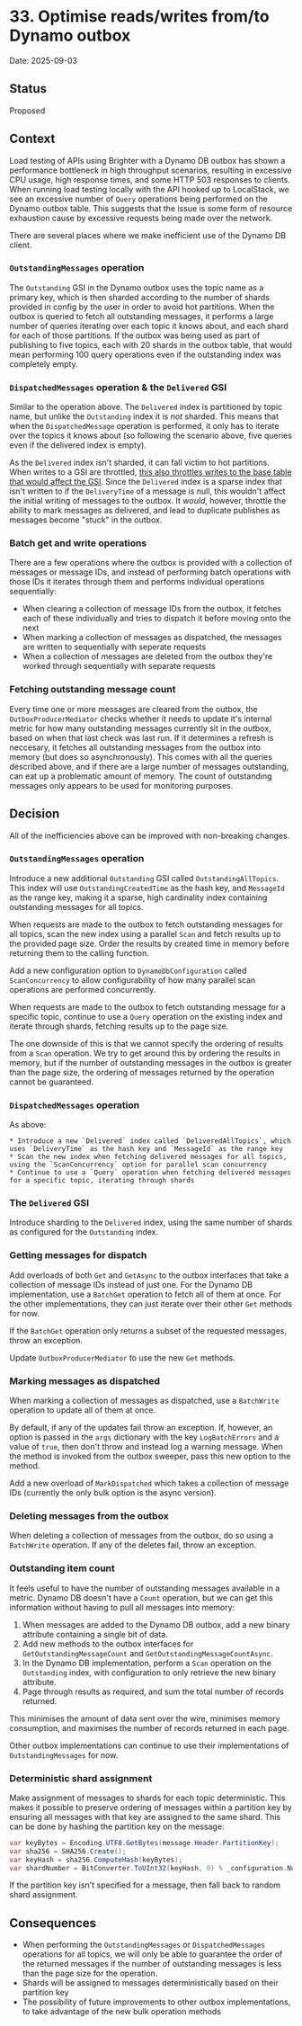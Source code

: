 # 33. Optimise reads/writes from/to Dynamo outbox

Date: 2025-09-03

## Status

Proposed

## Context

Load testing of APIs using Brighter with a Dynamo DB outbox has shown a performance bottleneck in high throughput scenarios, resulting in excessive CPU usage, high response times, and some HTTP 503 responses to clients. When running load testing locally with the API hooked up to LocalStack, we see an excessive number of `Query` operations being performed on the Dynamo outbox table. This suggests that the issue is some form of resource exhaustion cause by excessive requests being made over the network.

There are several places where we make inefficient use of the Dynamo DB client.

### `OutstandingMessages` operation

The `Outstanding` GSI in the Dynamo outbox uses the topic name as a primary key, which is then sharded according to the number of shards provided in config by the user in order to avoid hot partitions. When the outbox is queried to fetch all outstanding messages, it performs a large number of queries iterating over each topic it knows about, and each shard for each of those partitions. If the outbox was being used as part of publishing to five topics, each with 20 shards in the outbox table, that would mean performing 100 query operations even if the outstanding index was completely empty.

### `DispatchedMessages` operation & the `Delivered` GSI

Similar to the operation above. The `Delivered` index is partitioned by topic name, but unlike the `Outstanding` index it is _not_ sharded. This means that when the `DispatchedMessage` operation is performed, it only has to iterate over the topics it knows about (so following the scenario above, five queries even if the delivered index is empty).

As the `Delivered` index isn't sharded, it can fall victim to hot partitions. When writes to a GSI are throttled, [this also throttles writes to the base table that would affect the GSI](https://docs.aws.amazon.com/amazondynamodb/latest/developerguide/gsi-throttling.html). Since the `Delivered` index is a sparse index that isn't written to if the `DeliveryTime` of a message is null, this wouldn't affect the initial writing of messages to the outbox. It _would_, however, throttle the ability to mark messages as delivered, and lead to duplicate publishes as messages become "stuck" in the outbox.

### Batch get and write operations

There are a few operations where the outbox is provided with a collection of messages or message IDs, and instead of performing batch operations with those IDs it iterates through them and performs individual operations sequentially:

* When clearing a collection of message IDs from the outbox, it fetches each of these individually and tries to dispatch it before moving onto the next
* When marking a collection of messages as dispatched, the messages are written to sequentially with seperate requests
* When a collection of messages are deleted from the outbox they're worked through sequentially with separate requests

### Fetching outstanding message count

Every time one or more messages are cleared from the outbox, the `OutboxProducerMediator` checks whether it needs to update it's internal metric for how many outstanding messages currently sit in the outbox, based on when that last check was last run. If it determines a refresh is neccesary, it fetches all outstanding messages from the outbox into memory (but does so asynchronously). This comes with all the queries described above, and if there are a large number of messages outstanding, can eat up a problematic amount of memory. The count of outstanding messages only appears to be used for monitoring purposes.

## Decision

All of the inefficiencies above can be improved with non-breaking changes.

### `OutstandingMessages` operation

Introduce a new additional `Outstanding` GSI called `OutstandingAllTopics`. This index will use `OutstandingCreatedTime` as the hash key, and `MessageId` as the range key, making it a sparse, high cardinality index containing outstanding messages for all topics.

When requests are made to the outbox to fetch outstanding messages for all topics, scan the new index using a parallel `Scan` and fetch results up to the provided page size. Order the results by created time in memory before returning them to the calling function.

Add a new configuration option to `DynamoDbConfiguration` called `ScanConcurrency` to allow configurability of how many parallel scan operations are performed concurrently.

When requests are made to the outbox to fetch outstanding message for a specific topic, continue to use a `Query` operation on the existing index and iterate through shards, fetching results up to the page size.

The one downside of this is that we cannot specify the ordering of results from a `Scan` operation. We try to get around this by ordering the results in memory, but if the number of outstanding messages in the outbox is greater than the page size, the ordering of messages returned by the operation cannot be guaranteed.

### `DispatchedMessages` operation

As above:

    * Introduce a new `Delivered` index called `DeliveredAllTopics`, which uses `DeliveryTime` as the hash key and `MessageId` as the range key
    * Scan the new index when fetching delivered messages for all topics, using the `ScanConcurrency` option for parallel scan concurrency
    * Continue to use a `Query` operation when fetching delivered messages for a specific topic, iterating through shards

### The `Delivered` GSI

Introduce sharding to the `Delivered` index, using the same number of shards as configured for the `Outstanding` index.

### Getting messages for dispatch

Add overloads of both `Get` and `GetAsync` to the outbox interfaces that take a collection of message IDs instead of just one. For the Dynamo DB implementation, use a `BatchGet` operation to fetch all of them at once. For the other implementations, they can just iterate over their other `Get` methods for now.

If the `BatchGet` operation only returns a subset of the requested messages, throw an exception.

Update `OutboxProducerMediator` to use the new `Get` methods.

### Marking messages as dispatched

When marking a collection of messages as dispatched, use a `BatchWrite` operation to update all of them at once.

By default, if any of the updates fail throw an exception. If, however, an option is passed in the `args` dictionary with the key `LogBatchErrors` and a value of `true`, then don't throw and instead log a warning message. When the method is invoked from the outbox sweeper, pass this new option to the method.

Add a new overload of `MarkDispatched` which takes a collection of message IDs (currently the only bulk option is the async version).

### Deleting messages from the outbox

When deleting a collection of messages from the outbox, do so using a `BatchWrite` operation. If any of the deletes fail, throw an exception.

### Outstanding item count

It feels useful to have the number of outstanding messages available in a metric. Dynamo DB doesn't have a `Count` operation, but we can get this information without having to pull all messages into memory:

1. When messages are added to the Dynamo DB outbox, add a new binary attribute containing a single bit of data.
2. Add new methods to the outbox interfaces for `GetOutstandingMessageCount` and `GetOutstandingMessageCountAsync`.
3. In the Dynamo DB implementation, perform a `Scan` operation on the `Outstanding` index, with configuration to only retrieve the new binary attribute.
4. Page through results as required, and sum the total number of records returned.

This minimises the amount of data sent over the wire, minimises memory consumption, and maximises the number of records returned in each page.

Other outbox implementations can continue to use their implementations of `OutstandingMessages` for now.

### Deterministic shard assignment

Make assignment of messages to shards for each topic deterministic. This makes it possible to preserve ordering of messages within a partition key by ensuring all messages with that key are assigned to the same shard. This can be done by hashing the partition key on the message:

```c#
var keyBytes = Encoding.UTF8.GetBytes(message.Header.PartitionKey);
var sha256 = SHA256.Create();
var keyHash = sha256.ComputeHash(keyBytes);
var shardNumber = BitConverter.ToUInt32(keyHash, 0) % _configuration.NumberOfShards;
```

If the partition key isn't specified for a message, then fall back to random shard assignment.

## Consequences

* When performing the `OutstandingMessages` or `DispatchedMessages` operations for all topics, we will only be able to guarantee the order of the returned messages if the number of outstanding messages is less than the page size for the operation.
* Shards will be assigned to messages deterministically based on their partition key
* The possibility of future improvements to other outbox implementations, to take advantage of the new bulk operation methods